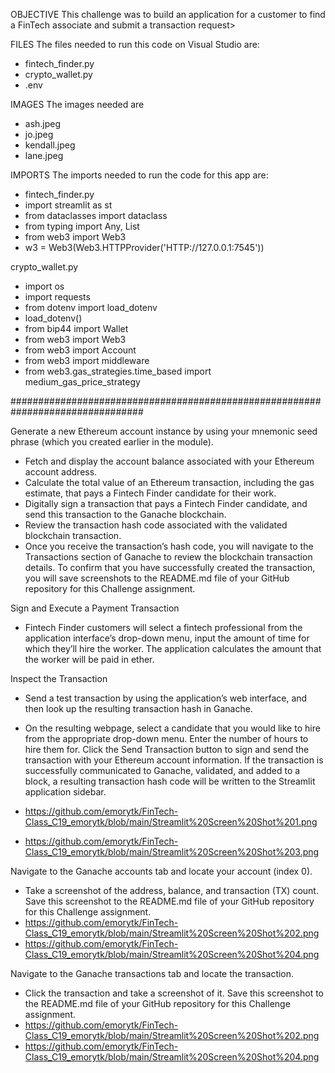 OBJECTIVE
This challenge was to build an application for a customer to find a FinTech associate and submit a transaction request>

FILES
The files needed to run this code on Visual Studio are:
* fintech_finder.py
* crypto_wallet.py
* .env
    
IMAGES
The images needed are 
* ash.jpeg
* jo.jpeg
* kendall.jpeg
* lane.jpeg

IMPORTS
The imports needed to run the code for this app are:
* fintech_finder.py
* import streamlit as st
* from dataclasses import dataclass
* from typing import Any, List
* from web3 import Web3
* w3 = Web3(Web3.HTTPProvider('HTTP://127.0.0.1:7545'))

crypto_wallet.py
* import os
* import requests
* from dotenv import load_dotenv
* load_dotenv()
* from bip44 import Wallet
* from web3 import Web3
* from web3 import Account
* from web3 import middleware
* from web3.gas_strategies.time_based import medium_gas_price_strategy

################################################################################

Generate a new Ethereum account instance by using your mnemonic seed phrase (which you created earlier in the module).
* Fetch and display the account balance associated with your Ethereum account address.
* Calculate the total value of an Ethereum transaction, including the gas estimate, that pays a Fintech Finder candidate for their work.
* Digitally sign a transaction that pays a Fintech Finder candidate, and send this transaction to the Ganache blockchain.
* Review the transaction hash code associated with the validated blockchain transaction.
* Once you receive the transaction’s hash code, you will navigate to the Transactions section of Ganache to review the blockchain transaction details. To confirm that you have successfully created the transaction, you will save screenshots to the README.md file of your GitHub repository for this Challenge assignment.


Sign and Execute a Payment Transaction
* Fintech Finder customers will select a fintech professional from the application interface’s drop-down menu, input the amount of time for which they’ll hire the worker. The application calculates the amount that the worker will be paid in ether. 


Inspect the Transaction
* Send a test transaction by using the application’s web interface, and then look up the resulting transaction hash in Ganache.

* On the resulting webpage, select a candidate that you would like to hire from the appropriate drop-down menu. Enter the number of hours to hire them for. Click the Send Transaction button to sign and send the transaction with your Ethereum account information. If the transaction is successfully communicated to Ganache, validated, and added to a block, a resulting transaction hash code will be written to the Streamlit application sidebar.
* https://github.com/emorytk/FinTech-Class_C19_emorytk/blob/main/Streamlit%20Screen%20Shot%201.png 
* https://github.com/emorytk/FinTech-Class_C19_emorytk/blob/main/Streamlit%20Screen%20Shot%203.png

Navigate to the Ganache accounts tab and locate your account (index 0). 
* Take a screenshot of the address, balance, and transaction (TX) count. Save this screenshot to the README.md file of your GitHub repository for this Challenge assignment.
* https://github.com/emorytk/FinTech-Class_C19_emorytk/blob/main/Streamlit%20Screen%20Shot%202.png
* https://github.com/emorytk/FinTech-Class_C19_emorytk/blob/main/Streamlit%20Screen%20Shot%204.png

Navigate to the Ganache transactions tab and locate the transaction. 
* Click the transaction and take a screenshot of it. Save this screenshot to the README.md file of your GitHub repository for this Challenge assignment.
* https://github.com/emorytk/FinTech-Class_C19_emorytk/blob/main/Streamlit%20Screen%20Shot%202.png
* https://github.com/emorytk/FinTech-Class_C19_emorytk/blob/main/Streamlit%20Screen%20Shot%204.png


